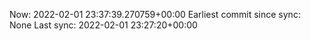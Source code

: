 Now: 2022-02-01 23:37:39.270759+00:00 Earliest commit since sync: None Last sync: 2022-02-01 23:27:20+00:00
